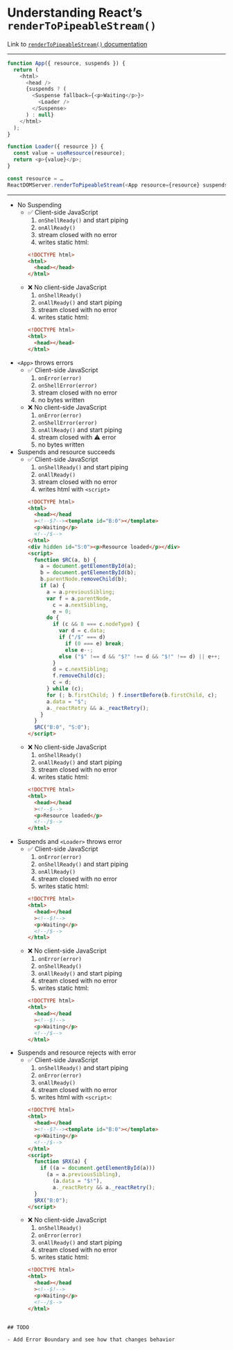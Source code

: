 # Understanding React’s `renderToPipeableStream()`

Link to [`renderToPipeableStream()` documentation](https://reactjs.org/docs/react-dom-server.html#rendertopipeablestream)

---

```js
function App({ resource, suspends }) {
  return (
    <html>
      <head />
      {suspends ? (
        <Suspense fallback={<p>Waiting</p>}>
          <Loader />
        </Suspense>
      ) : null}
    </html>
  );
}

function Loader({ resource }) {
  const value = useResource(resource);
  return <p>{value}</p>;
}

const resource = …
ReactDOMServer.renderToPipeableStream(<App resource={resource} suspends={…} />);
```

---

- No Suspending
  - ✅ Client-side JavaScript
    1. `onShellReady()` and start piping
    1. `onAllReady()`
    1. stream closed with no error
    1. writes static html:
    ```html
    <!DOCTYPE html>
    <html>
      <head></head>
    </html>
    ```
  - ❌ No client-side JavaScript
    1. `onShellReady()`
    1. `onAllReady()` and start piping
    1. stream closed with no error
    1. writes static html:
    ```html
    <!DOCTYPE html>
    <html>
      <head></head>
    </html>
    ```
- `<App>` throws errors
  - ✅ Client-side JavaScript
    1. `onError(error)`
    1. `onShellError(error)`
    1. stream closed with no error
    1. no bytes written
  - ❌ No client-side JavaScript
    1. `onError(error)`
    1. `onShellError(error)`
    1. `onAllReady()` and start piping
    1. stream closed with ⚠️ error
    1. no bytes written
- Suspends and resource succeeds
  - ✅ Client-side JavaScript
    1. `onShellReady()` and start piping
    1. `onAllReady()`
    1. stream closed with no error
    1. writes html with `<script>`
    ```html
    <!DOCTYPE html>
    <html>
      <head></head
      ><!--$?--><template id="B:0"></template>
      <p>Waiting</p>
      <!--/$-->
    </html>
    <div hidden id="S:0"><p>Resource loaded</p></div>
    <script>
      function $RC(a, b) {
        a = document.getElementById(a);
        b = document.getElementById(b);
        b.parentNode.removeChild(b);
        if (a) {
          a = a.previousSibling;
          var f = a.parentNode,
            c = a.nextSibling,
            e = 0;
          do {
            if (c && 8 === c.nodeType) {
              var d = c.data;
              if ("/$" === d)
                if (0 === e) break;
                else e--;
              else ("$" !== d && "$?" !== d && "$!" !== d) || e++;
            }
            d = c.nextSibling;
            f.removeChild(c);
            c = d;
          } while (c);
          for (; b.firstChild; ) f.insertBefore(b.firstChild, c);
          a.data = "$";
          a._reactRetry && a._reactRetry();
        }
      }
      $RC("B:0", "S:0");
    </script>
    ```
  - ❌ No client-side JavaScript
    1. `onShellReady()`
    1. `onAllReady()` and start piping
    1. stream closed with no error
    1. writes static html:
    ```html
    <!DOCTYPE html>
    <html>
      <head></head
      ><!--$-->
      <p>Resource loaded</p>
      <!--/$-->
    </html>
    ```
- Suspends and `<Loader>` throws error
  - ✅ Client-side JavaScript
    1. `onError(error)`
    1. `onShellReady()` and start piping
    1. `onAllReady()`
    1. stream closed with no error
    1. writes static html:
    ```html
    <!DOCTYPE html>
    <html>
      <head></head
      ><!--$!-->
      <p>Waiting</p>
      <!--/$-->
    </html>
    ```
  - ❌ No client-side JavaScript
    1. `onError(error)`
    1. `onShellReady()`
    1. `onAllReady()` and start piping
    1. stream closed with no error
    1. writes static html:
    ```html
    <!DOCTYPE html>
    <html>
      <head></head
      ><!--$!-->
      <p>Waiting</p>
      <!--/$-->
    </html>
    ```
- Suspends and resource rejects with error
  - ✅ Client-side JavaScript
    1. `onShellReady()` and start piping
    1. `onError(error)`
    1. `onAllReady()`
    1. stream closed with no error
    1. writes html with `<script>`:
    ```html
    <!DOCTYPE html>
    <html>
      <head></head
      ><!--$?--><template id="B:0"></template>
      <p>Waiting</p>
      <!--/$-->
    </html>
    <script>
      function $RX(a) {
        if ((a = document.getElementById(a)))
          (a = a.previousSibling),
            (a.data = "$!"),
            a._reactRetry && a._reactRetry();
      }
      $RX("B:0");
    </script>
    ```
  - ❌ No client-side JavaScript
    1. `onShellReady()`
    1. `onError(error)`
    1. `onAllReady()` and start piping
    1. stream closed with no error
    1. writes static html:
    ```html
    <!DOCTYPE html>
    <html>
      <head></head
      ><!--$!-->
      <p>Waiting</p>
      <!--/$-->
    </html>
    ```

```

## TODO

- Add Error Boundary and see how that changes behavior
```

